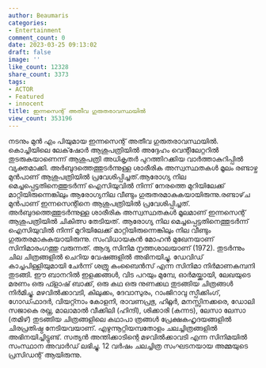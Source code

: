 ```yaml
---
author: Beaumaris
categories:
- Entertainment
comment_count: 0
date: 2023-03-25 09:13:02
draft: false
image: ''
like_count: 12328
share_count: 3373
tags:
- ACTOR
- Featured
- innocent
title: ഇന്നസെന്റ് അതീവ ഗുരുതരാവസ്ഥയിൽ
view_count: 353196
---
```


നടനും മുൻ എം പിയുമായ ഇന്നസെന്റ് അതീവ ഗുരുതരാവസ്ഥയിൽ. കൊച്ചിയിലെ ലേക്‌‌ഷോർ ആശുപത്രിയിൽ അദ്ദേഹം വെന്റിലേറ്ററില്‍ തുടരുകയാണെന്ന് ആശുപത്രി അധികൃതര്‍ പുറത്തിറക്കിയ വാര്‍ത്താകുറിപ്പില്‍ വ്യക്തമാക്കി. അർബുദത്തെത്തുടർന്നുള്ള ശാരീരിക അസ്വസ്ഥതകൾ മൂലം രണ്ടാഴ്ച മുൻപാണ് ആശുപത്രിയിൽ പ്രവേശിപ്പിച്ചത്.ആരോഗ്യ നില മെച്ചപ്പെട്ടതിനെത്തുടർന്ന് ഐസിയുവിൽ നിന്ന് നേരത്തെ മുറിയിലേക്ക് മാറ്റിയിരുന്നെങ്കിലും ആരോഗ്യനില വീണ്ടും ഗുരുതരമാകുകയായിരുന്നു.രണ്ടാഴ്‌ച മുന്‍പാണ് ഇന്നസെന്റിനെ ആശുപത്രിയില്‍ പ്രവേശിപ്പിച്ചത്. അര്‍ബുദത്തെത്തുടര്‍ന്നുള്ള ശാരീരിക അസ്വസ്ഥതകള്‍ മൂലമാണ് ഇന്നസെന്റ് ആശുപത്രിയില്‍ ചികിത്സ തേടിയത്. ആരോഗ്യ നില മെച്ചപ്പെട്ടതിനെത്തുടര്‍ന്ന് ഐസിയുവില്‍ നിന്ന് മുറിയിലേക്ക് മാറ്റിയിരുന്നെങ്കിലും നില വീണ്ടും ഗുരുതരമാകുകയായിരുന്നു. സംവിധായകൻ മോഹൻ മുഖേനയാണ് സിനിമാരംഗത്തു വരുന്നത്. ആദ്യ സിനിമ നൃത്തശാലയാണ് (1972). തുടർന്നും ചില ചിത്രങ്ങളിൽ ചെറിയ വേഷങ്ങളിൽ അഭിനയിച്ചു. ഡേവിഡ് കാച്ചപിള്ളിയുമായി ചേർന്ന് ശത്രു കംബൈൻസ് എന്ന സിനിമാ നിർമാണകമ്പനി തുടങ്ങി. ഈ ബാനറിൽ ഇളക്കങ്ങൾ, വിട പറയും മുമ്പേ, ഓർമയ്ക്കായി, ലേഖയുടെ മരണം ഒരു ഫ്ളാഷ് ബാക്ക്, ഒരു കഥ ഒരു നുണക്കഥ തുടങ്ങിയ ചിത്രങ്ങൾ നിർമിച്ചു. മഴവിൽക്കാവടി, കിലുക്കം, ദേവാസുരം, റാംജിറാവു സ്പീക്കിംഗ്, ഗോഡ്ഫാദർ, വിയറ്റ്നാം കോളനി, രാവണപ്രഭു, ഹിറ്റ്ലർ, മനസ്സിനക്കരെ, ഡോലി സജാകെ രഖ്ന, മാലാമാൽ വീക്കിലി (ഹിന്ദി), ശിക്കാരി (കന്നട), ലേസാ ലേസാ (തമിഴ്) തുടങ്ങിയ ചിത്രങ്ങളിലെ കഥാപാ ത്രങ്ങൾ പ്രേക്ഷകഹൃദയങ്ങളിൽ ചിരപ്രതിഷ്ഠ നേടിയവയാണ്. എഴുന്നൂറ്റിയമ്പതോളം ചലച്ചിത്രങ്ങളിൽ അഭിനയിച്ചിട്ടുണ്ട്. സത്യൻ അന്തിക്കാടിന്റെ മഴവിൽക്കാവടി എന്ന സിനിമയിൽ സംസ്ഥാന അവാർഡ് ലഭിച്ചു. 12 വര്‍ഷം ചലച്ചിത്ര സംഘടനയായ അമ്മയുടെ പ്രസിഡന്റ് ആയിരുന്നു.